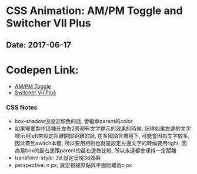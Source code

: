 # CSS Animation: AM/PM Toggle and Switcher VII Plus
## Date: 2017-06-17

# Codepen Link:
+ [AM/PM Toggle](https://codepen.io/arcobalenoi27/pen/KqaaVO)
+ [Switcher VII Plus](https://codepen.io/arcobalenoi27/pen/xrgqmB)

### CSS Notes
+ box-shadow沒設定顏色的話, 會繼承parent的color
+ 如果需要製作這種在左右2旁都有文字標示的效果的時候, 記得如果左邊的文字標示用left來設定距離開關距離的話, 在多國語言環境下, 可能會因為文字較多, 因此蓋到switch本體, 所以要用相對也就是設定左邊文字的時候要用right, 因為是box的最右邊跟parent的最右邊做比較, 所以永遠都會保持一定距離
+ transform-style: 3d 設定呈現3d效果
+ perspective: n px; 設定視線原點與平面距離為n px



